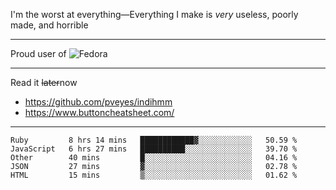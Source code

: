 I'm the worst at everything—Everything I make is *very* useless, poorly made, and horrible

___
Proud user of ![Fedora](https://img.shields.io/badge/-Fedora-blue?style=flat-square&logo=fedora)

___
Read it <s>later</s>now
- https://github.com/pveyes/indihmm
- https://www.buttoncheatsheet.com/

___
<!--START_SECTION:waka-->
```text
Ruby         8 hrs 14 mins   ████████████▓░░░░░░░░░░░░   50.59 % 
JavaScript   6 hrs 27 mins   ██████████░░░░░░░░░░░░░░░   39.70 % 
Other        40 mins         █░░░░░░░░░░░░░░░░░░░░░░░░   04.16 % 
JSON         27 mins         ▓░░░░░░░░░░░░░░░░░░░░░░░░   02.78 % 
HTML         15 mins         ▒░░░░░░░░░░░░░░░░░░░░░░░░   01.62 % 
```
<!--END_SECTION:waka-->
